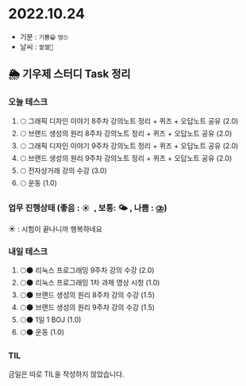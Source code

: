 # 2022.10.24

- 기분 : `기쁨😁` `멍🙄`
- 날씨 : `쌀쌀🥶`

## 🌦️ 기우제 스터디 Task 정리

### 오늘 테스크

1. 🌕 그래픽 디자인 이야기 8주차 강의노트 정리 + 퀴즈 + 오답노트 공유 (2.0)
2. 🌕 브랜드 생성의 원리 8주차 강의노트 정리 + 퀴즈 + 오답노트 공유 (2.0)
3. 🌕 그래픽 디자인 이야기 9주차 강의노트 정리 + 퀴즈 + 오답노트 공유 (2.0)
4. 🌕 브랜드 생성의 원리 9주차 강의노트 정리 + 퀴즈 + 오답노트 공유 (2.0)
5. 🌕 전자상거래 강의 수강 (3.0)
6. 🌕 운동 (1.0)

### 업무 진행상태 (좋음 : ☀  , 보통: 🌤 , 나쁨 : ⛈)

☀ : 시험이 끝나니까 행복하네요

### 내일 테스크

1. 🌕🌑 리눅스 프로그래밍 9주차 강의 수강 (2.0)
2. 🌕🌑 리눅스 프로그래밍 1차 과제 영상 시청 (1.0)
3. 🌕🌑 브랜드 생성의 원리 8주차 강의 수강 (1.5)
4. 🌕🌑 브랜드 생성의 원리 9주차 강의 수강 (1.5)
5. 🌕🌑 1일 1 BOJ (1.0)
6. 🌕🌑 운동 (1.0)

### TIL

금일은 따로 TIL을 작성하지 않았습니다.
